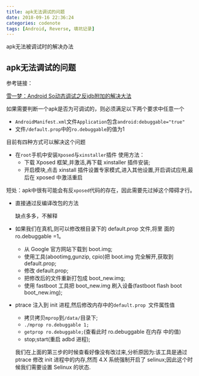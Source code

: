 ```yaml
---
title: apk无法调试的问题
date: 2018-09-16 22:36:24
categories: codenote
tags: [Android, Reverse, 填坑记录]
---
```

apk无法被调试时的解决办法
<!--more-->

## apk无法调试的问题

参考链接：

[雪一梦：Android So动态调试之反jdb附加的解决大法](https://blog.csdn.net/feibabeibei_beibei/article/details/52744231)

如果需要判断一个apk是否为可调试的，则必须满足以下两个要求中任意一个

- `AndroidManifest.xml`文件`Application`包含`android:debuggable="true"`
- 文件`/default.prop`中的`ro.debuggable`的值为1

目前有四种方式可以解决这个问题

- 在`root`手机中安装`Xposed`与`xinstaller`插件
  使用方法：
  - 下载 Xposed 框架,并激活,再下载 xinstaller 插件安装;
  - 开启模块,点击 xinstall 插件设置专家模式,进入其他设置,开启调试应用,最后在 xposed 中激活重启

​        短处：apk中很有可能会有反`xposed`代码的存在，因此需要先过掉这个障碍才行。

- 直接通过反编译改包的方法

  缺点多多，不解释

- 如果我们在真机,则可以修改根目录下的 default.prop 文件,将里
  面的 ro.debuggable =1。

  - 从 Google 官方网站下载到 boot.img;
  - 使用工具(abootimg,gunzip, cpio)把 boot.img 完全解开,获取到 default.prop;
  - 修改 default.prop;
  - 把修改后的文件重新打包成 boot_new.img;
  - 使用 fastboot 工具把 boot_new.img 刷入设备(fastboot
    flash boot boot_new.img);

- ptrace 注入到 init 进程,然后修改内存中的`default.prop `文件属性值

  - 拷贝拷贝` mprop `到`/data/`目录下;
  - `./mprop ro.debuggable 1;`
  - `getprop ro.debuggable;`(查看此时 ro.debuggable 在内存
    中的值)
  - stop;start(重启 adbd 进程);

  我们在上面的第三步的时候查看好像没有改过来,分析原因为:该工具是通过 ptrace 修改 init 进程中的内存,然而 4.X 系统强制开启了 selinux;因此这个时候我们需要设置 Selinux 的状态.